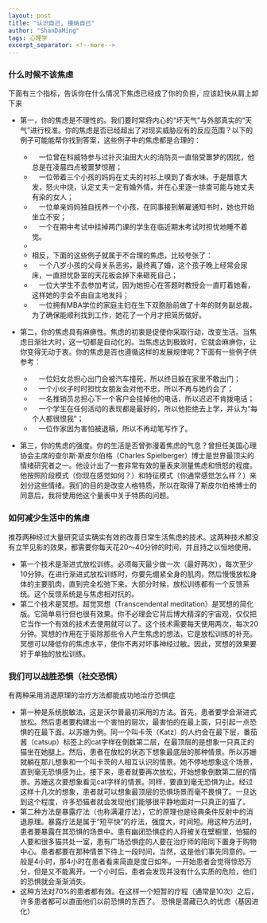 ```yaml
---
layout: post
title: "认识自己, 接纳自己"
author: "ShanDaMing"
tags: 心理学
excerpt_separator: <!--more-->
---
```


<!--more-->

### 什么时候不该焦虑
下面有三个指标，告诉你在什么情况下焦虑已经成了你的负担，应该赶快从肩上卸下来
* 第一，你的焦虑是不理性的。我们要时常将内心的“坏天气”与外部真实的“天气”进行校准。你的焦虑是否已经超出了对现实威胁应有的反应范围？以下的例子可能能帮你找到答案，这些例子中的焦虑都是合理的：
	- 　一位曾在科威特参与过扑灭油田大火的消防员一直倍受噩梦的困扰，他总是在凌晨四点被噩梦惊醒；
	- 　一位带着三个小孩的妈妈在丈夫的衬衫上嗅到了香水味，于是醋意大发，怒火中烧，认定丈夫一定有婚外情，并在心里逐一排查可能与她丈夫有染的女人；
	- 　一位单亲妈妈独自抚养一个小孩，在同事接到解雇通知书时，她也开始坐立不安；
	- 　一个在期中考试中挂掉两门课的学生在临近期末考试时担忧地睡不着觉。
	- 
	-  相反，下面的这些例子就属于不合理的焦虑，比较夸张了：
	- 　一个八岁小孩的父母关系恶劣，最终离了婚，这个孩子晚上经常会尿床，一直担忧卧室的天花板会掉下来砸死自己；
	- 　一位大学生不去参加考试，因为她担心在答题时教授会一直盯着她看，这样她的手会不由自主地发抖；
	- 　一位拥有MBA学位的家庭主妇在生下双胞胎前做了十年的财务副总裁，为了确保能顺利找到工作，她花了一个月才把简历做好。

* 第二，你的焦虑具有麻痹性。焦虑的初衷是促使你采取行动，改变生活。当焦虑日渐壮大时，这一切都是自动化的。当焦虑达到极致时，它就会麻痹你，让你变得无动于衷。你的焦虑是否也遵循这样的发展规律呢？下面有一些例子供参考：
	- 　一位妇女总担心出门会被汽车撞死，所以终日躲在家里不敢出门；
	- 　一个小伙子时时担忧女朋友会对他不忠，所以不再与她约会了；
	- 　一名推销员总担心下一个客户会挂掉他的电话，所以迟迟不肯拨电话；
	- 　一个学生在任何活动的表现都是最好的，所以他拒绝去上学，并认为“每个人都很恨我”；
	- 　一位作家因为害怕被退稿，所以不再动笔写作了。

* 第三，你的焦虑的强度。你的生活是否曾弥漫着焦虑的气息？曾担任美国心理协会主席的查尔斯·斯皮尔伯格（Charles Spielberger）博士是世界最顶尖的情绪研究者之一。他设计出了一套非常有效的量表来测量焦虑和愤怒的程度。他按照阶段模式（你现在感觉如何？）和特征模式（你通常感觉怎么样？）来划分这些情绪。我们的目的是改变人格特质，所以在取得了斯皮尔伯格博士的同意后，我将使用他这个量表中关于特质的问题。

### 如何减少生活中的焦虑
推荐两种经过大量研究证实确实有效的改善日常生活焦虑的技术。这两种技术都没有立竿见影的效果，都需要你每天花20～40分钟的时间，并且持之以恒地使用。
* 第一个技术是渐进式放松训练。必须每天最少做一次（最好两次），每次至少10分钟。在进行渐进式放松训练时，你要先绷紧全身的肌肉，然后慢慢放松身体的主要肌肉，直到完全松弛下来。大部分时候，放松训练都有一个反馈系统。这个反馈系统是与焦虑相对抗的。
* 第二个技术是冥想。超觉冥想（Transcendental meditation）是冥想的简化版。它简单易行但也很有效果。你不必理会它背后博大精深的宇宙观，仅仅把它当作一个有效的技术去使用就可以了。这个技术需要每天使用两次，每次20分钟。冥想的作用在于驱除那些令人产生焦虑的想法，它是放松训练的补充。冥想可以降低你的焦虑水平，使你不再对坏事神经过敏。因此，冥想的效果要好于单独的放松训练。

### 我们可以战胜恐惧（社交恐惧）
有两种采用消退原理的治疗方法都能成功地治疗恐惧症
* 第一种是系统脱敏法，这是沃尔普最初采用的方法。首先，患者要学会渐进式放松。然后患者要构建出一个害怕的层次，最害怕的在最上面，只引起一点恐惧的在最下面。以苏姗为例。同一个叫卡茨（Katz）的人约会在最下层，番茄酱（catsup）标签上的cat字样在倒数第二层，在最顶层的是想象一只真正的猫坐在她腿上。然后，患者在放松的状态下想象最底层的那种情景。所以苏姗就躺在那儿想象和一个叫卡茨的人相互认识的情景。她不停地想象这个场景，直到毫无恐惧感为止。接下来，患者就要再次放松，开始想象倒数第二层的情景。苏姗这次要想象看见cat字样的情景。同样，要直到毫无恐惧为止。经过这样十几次的想象，患者就可以想象最顶层的恐惧场景而毫不畏惧了。一旦达到这个程度，许多恐猫者就会发现他们能够很平静地面对一只真正的猫了。
* 第二种方法是暴露疗法（也称满灌疗法），它的原理也是经典条件反射中的消退原理。暴露疗法是属于“短平快”的疗法，强度大，时间短。用这种方法时，患者要暴露在其恐惧的场景中。患有幽闭恐惧症的人将被关在壁橱里，怕猫的人要和很多猫共处一室，患有广场恐惧症的人要在治疗师的陪同下置身于购物中心。患者都要在那种情景下待上一段时间，当然，这是他们事先同意的。一般是4小时，那4小时在患者看来简直是度日如年。一开始患者会觉得惊恐万分，但是又不能离开。一个小时后，患者会发现并没有什么实质的危险，他们的恐惧就会渐渐消失。
* 这种方法对70%的患者都有效。在这样一个短暂的疗程（通常是10次）之后，许多患者都可以直面他们以前恐惧的东西了。
恐惧是潜藏已久的忧虑（基因进化）

